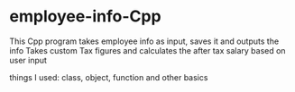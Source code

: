 # employee-info-Cpp
This Cpp program takes employee info as input, saves it and outputs the info
Takes custom Tax figures and calculates the after tax salary based on user input

things I used: class, object, function and other basics
